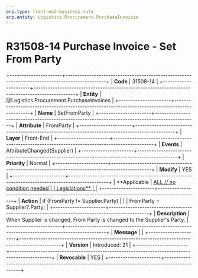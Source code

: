 ```yaml
---
erp.type: front-end-business-rule
erp.entity: Logistics.Procurement.PurchaseInvoices
---
```


# R31508-14 Purchase Invoice - Set From Party
+----------------------+-----------------------------------------------------------------------------------------------+
| **Code**             | 31508-14                                                                                      |
+----------------------+-----------------------------------------------------------------------------------------------+
| **Entity**           | @Logistics.Procurement.PurchaseInvoices                                                                               |
+----------------------+-----------------------------------------------------------------------------------------------+
| **Name**             | SetFromParty                                                                                  |
+----------------------+-----------------------------------------------------------------------------------------------+
| **Attribute**        | FromParty                                                                                     |
+----------------------+-----------------------------------------------------------------------------------------------+
| **Layer**            | Front-End                                                                                     |
+----------------------+-----------------------------------------------------------------------------------------------+
| **Events**           | AttributeChanged(Supplier)                                                                    |
+----------------------+-----------------------------------------------------------------------------------------------+
| **Priority**         | Normal                                                                                        |
+----------------------+-----------------------------------------------------------------------------------------------+
| **Modify**           | YES                                                                                           |
+----------------------+-----------------------------------------------------------------------------------------------+
| **Applicable         | [ALL // no condition needed                                                                   |
| Legislations**       | ](https://confluence.erp.net/display/techdoc/Country+Specific+Functionality)                  |
+----------------------+-----------------------------------------------------------------------------------------------+
| **Action**           | if (FromParty != Supplier.Party)                                                              |
|                      | FromParty = Supplier?.Party;                                                                  |
+----------------------+-----------------------------------------------------------------------------------------------+
| **Description**      | When Supplier is changed, From Party is changed to the Supplier\'s Party.                     |
+----------------------+-----------------------------------------------------------------------------------------------+
| **Message**          |                                                                                               |
+----------------------+-----------------------------------------------------------------------------------------------+
| **Version**          | Introduced: 21                                                                                |
+----------------------+-----------------------------------------------------------------------------------------------+
| **Revocable**        | YES                                                                                           |
+----------------------+-----------------------------------------------------------------------------------------------+

  

  

  
